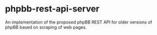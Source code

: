 # phpbb-rest-api-server
An implementation of the proposed phpBB REST API for older versions of phpBB based on scraping of web pages.

